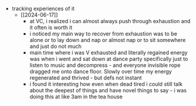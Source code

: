   * tracking experiences of it
    * [[2024-06-17]]
      * at VC, i realized i can almost always push through exhaustion and it often is worth it
      * i noticed my main way to recover from exhaustion was to be alone or to lay down and nap or almost nap or to sit somewhere and just do not much
      * main time where i was V exhausted and literally regained energy was when i went and sat down at dance party specifically just to listen to music and decompress - and everyone invisible rope dragged me onto dance floor. Slowly over time my energy regenerated and thrived - but defs not instant
      * i found it interesting how even when dead tired i could still talk about the deepest of things and have novel things to say - i was doing this at like 3am in the tea house